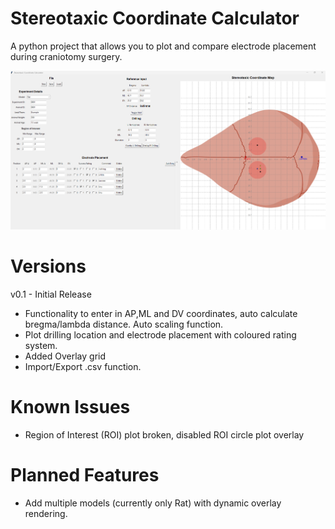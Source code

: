 # Stereotaxic Coordinate Calculator
A python project that allows you to plot and compare electrode placement during craniotomy surgery.

![Screenshot](https://github.com/thomascahir/Stereotaxic-Coordinate-Calculator/blob/main/resources/screenshot.png?raw=true)

# Versions
v0.1 - Initial Release
- Functionality to enter in AP,ML and DV coordinates, auto calculate bregma/lambda distance. Auto scaling function.
- Plot drilling location and electrode placement with coloured rating system.
- Added Overlay grid
- Import/Export .csv function.

# Known Issues
- Region of Interest (ROI) plot broken, disabled ROI circle plot overlay

# Planned Features
- Add multiple models (currently only Rat) with dynamic overlay rendering.